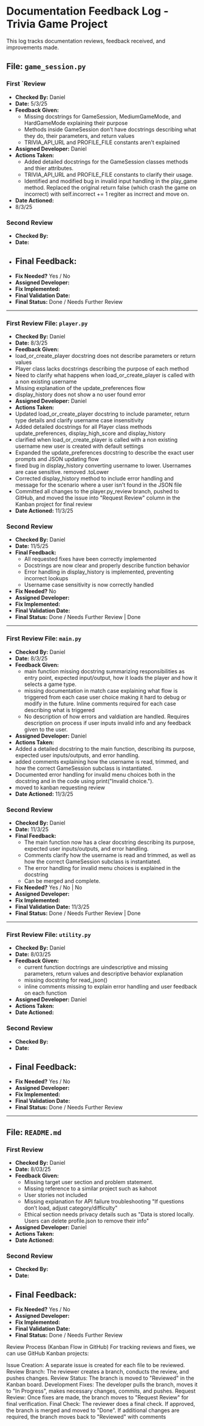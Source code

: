 # Documentation Feedback Log - Trivia Game Project

This log tracks documentation reviews, feedback received, and improvements made.

## File: `game_session.py`

### First `Review

- **Checked By:** Daniel  
- **Date:** 5/3/25  
- **Feedback Given:**
  - Missing docstrings for GameSession, MediumGameMode, and HardGameMode explaining their purpose  
  - Methods inside GameSession don’t have docstrings describing what they do, their parameters, and return values  
  - TRIVIA_API_URL and PROFILE_FILE constants aren’t explained  
- **Assigned Developer:** Daniel  
- **Actions Taken:**
  - Added detailed docstrings for the GameSession classes methods and thier attributes.
  - TRIVIA_API_URL and PROFILE_FILE constants to clarify their usage.
  - Identified and modified bug in invalid input handling in the play_game method. Replaced the original return false (which crash the game on incorrect) with self.incorrect += 1 regiter as incrrect and move on.
- **Date Actioned:**
- 8/3/25

### Second Review
- **Checked By:**  
- **Date:**  
- **Final Feedback:**  
  -  
- **Fix Needed?** Yes / No  
- **Assigned Developer:**  
- **Fix Implemented:**  
- **Final Validation Date:**  
- **Final Status:** Done / Needs Further Review  

---

### First Review File: `player.py`

- **Checked By:**  Daniel
- **Date:**  8/3/25
- **Feedback Given:**  
- load_or_create_player docstring does not describe parameters or return values  
- Player class lacks docstrings describing the purpose of each method  
- Need to clarify what happens when load_or_create_player is called with a non existing username
- Missing explanation of the update_preferences flow  
- display_history does not show a no user found error
- **Assigned Developer:**  Daniel
- **Actions Taken:**  
- Updated load_or_create_player docstring to include parameter, return type details and clarify username case insensitivity
- Added detailed docstrings for all Player class methods update_preferences, display_high_score and display_history
- clarified when load_or_create_player is called with a non existing username new user is created with default settings
- Expanded the update_preferences docstring to describe the exact user prompts and JSON updating flow
- fixed bug in display_history converting username to lower. Usernames are case sensitive. removed .toLower
- Corrected display_history method to include error handling and message for the scenario where a user isn't found in the JSON file
- Committed all changes to the player.py_review branch, pushed to GitHub, and moved the issue into "Request Review" column in the Kanban project for final review
- **Date Actioned:**  11/3/25

### Second Review

- **Checked By:** Daniel
- **Date:**  11/5/25
- **Final Feedback:**
  - All requested fixes have been correctly implemented
  - Docstrings are now clear and properly describe function behavior
  - Error handling in display_history is implemented, preventing incorrect lookups
  - Username case sensitivity is now correctly handled
- **Fix Needed?** No  
- **Assigned Developer:**  
- **Fix Implemented:**  
- **Final Validation Date:**  
- **Final Status:** Done / Needs Further Review  | Done

---

### First Review File: `main.py`

- **Checked By:**  Daniel
- **Date:** 8/3/25
- **Feedback Given:**  
  - main function missing docstring summarizing  responsibilities as entry point, expected input/output, how it loads the player and how it selects a game type.
  - missing documentation in match case explaining what flow is triggered from each case user choice making it hard to debug or modify in the future. Inline comments required for each case describing what is triggered
  - No description of how errors and valdiation are handled. Requires description on process if user inputs invalid info and any feedback given to the user.
- **Assigned Developer:**  Daniel
- **Actions Taken:**  
- Added a detailed docstring to the main function, describing its purpose, expected user inputs/outputs, and error handling.
- added comments explaining how the username is read, trimmed, and how the correct GameSession subclass is instantiated.
- Documented error handling for invalid menu choices both in the docstring and in the code using print("Invalid choice.").
- moved to kanban requesting review
- **Date Actioned:** 11/3/25

### Second Review

- **Checked By:** Daniel
- **Date:**  11/3/25
- **Final Feedback:**  
  - The main function now has a clear docstring describing its purpose, expected user inputs/outputs, and error handling.
  - Comments clarify how the username is read and trimmed, as well as how the correct GameSession subclass is instantiated.
  - The error handling for invalid menu choices is explained in the docstring
  - Can be merged and complete.
- **Fix Needed?** Yes / No   | No
- **Assigned Developer:**  
- **Fix Implemented:**  
- **Final Validation Date:**  11/3/25
- **Final Status:** Done / Needs Further Review  | Done

---

### First Review File: `utility.py`

- **Checked By:**  Daniel
- **Date:**  8/03/25
- **Feedback Given:**  
  - current function doctrings are uindescriptive and missing parameters, return values and descriptive behavior explanation
  - missing docstring for read_json()
  - inline comments missing to explain error handling and user feedback on each function
- **Assigned Developer:**  Daniel
- **Actions Taken:**  
- **Date Actioned:**  

### Second Review
- **Checked By:**
- **Date:**
- **Final Feedback:**
  -  
- **Fix Needed?** Yes / No  
- **Assigned Developer:**  
- **Fix Implemented:**  
- **Final Validation Date:**  
- **Final Status:** Done / Needs Further Review  

---

## File: `README.md`

### First Review

- **Checked By:**  Daniel
- **Date:**  8/03/25
- **Feedback Given:**
  - Missing target user section and problem statement.
  - Missing reference to a similar project such as kahoot
  - User stories not included
  - Missing explanation for API failure troubleshooting "If questions don’t load, adjust category/difficulty"
  - Ethical section needs privacy details such as "Data is stored locally. Users can delete profile.json to remove their info"
- **Assigned Developer:**  Daniel
- **Actions Taken:**  
- **Date Actioned:**  

### Second Review
- **Checked By:**  
- **Date:**  
- **Final Feedback:**  
  -  
- **Fix Needed?** Yes / No  
- **Assigned Developer:**  
- **Fix Implemented:**  
- **Final Validation Date:**  
- **Final Status:** Done / Needs Further Review  

Review Process (Kanban Flow in GitHub)
For tracking reviews and fixes, we can use GitHub Kanban projects:

Issue Creation: A separate issue is created for each file to be reviewed.
Review Branch: The reviewer creates a branch, conducts the review, and pushes changes.
Review Status: The branch is moved to "Reviewed" in the Kanban board.
Development Fixes: The developer pulls the branch, moves it to "In Progress", makes necessary changes, commits, and pushes.
Request Review: Once fixes are made, the branch moves to "Request Review" for final verification.
Final Check: The reviewer does a final check.
If approved, the branch is merged and moved to "Done".
If additional changes are required, the branch moves back to "Reviewed" with comments